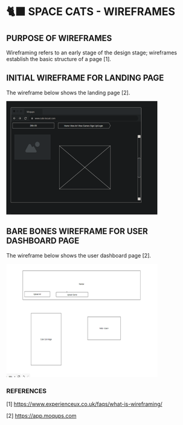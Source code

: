 # 🐈‍⬛ SPACE CATS - WIREFRAMES

## PURPOSE OF WIREFRAMES

Wireframing refers to an early stage of the design stage; wireframes establish the basic structure of a page [1].

## INITIAL WIREFRAME FOR LANDING PAGE

The wireframe below shows the landing page [2].

<img src="diagrams/landing_page.png" width="400" height="300">

## BARE BONES WIREFRAME FOR USER DASHBOARD PAGE

The wireframe below shows the user dashboard page [2].

<img src="diagrams/dashboard.png" width="400" height="300">

### REFERENCES

[1] https://www.experienceux.co.uk/faqs/what-is-wireframing/

[2] https://app.moqups.com

